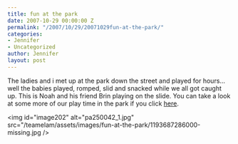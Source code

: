 ```yaml
---
title: fun at the park
date: 2007-10-29 00:00:00 Z
permalink: "/2007/10/29/20071029fun-at-the-park/"
categories:
- Jennifer
- Uncategorized
author: Jennifer
layout: post
---
```


The ladies and i met up at the park down the street and played for hours&#8230; well the babies played, romped, slid and snacked while we all got caught up. This is Noah and his friend Brin playing on the slide. You can take a look at some more of our play time in the park if you click [here](http://www.flickr.com/photos/jenniferandJennifers_photos/ "here").

<img id="image202" alt="pa250042_1.jpg" src="/teamelam/assets/images/fun-at-the-park/1193687286000-missing.jpg />
